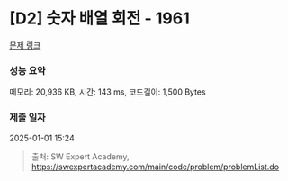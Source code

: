 # [D2] 숫자 배열 회전 - 1961 

[문제 링크](https://swexpertacademy.com/main/code/problem/problemDetail.do?contestProbId=AV5Pq-OKAVYDFAUq) 

### 성능 요약

메모리: 20,936 KB, 시간: 143 ms, 코드길이: 1,500 Bytes

### 제출 일자

2025-01-01 15:24



> 출처: SW Expert Academy, https://swexpertacademy.com/main/code/problem/problemList.do